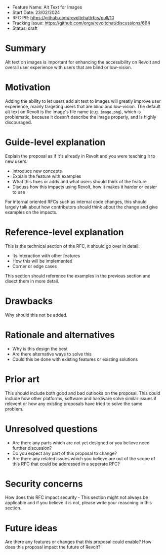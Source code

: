 - Feature Name: Alt Text for Images
- Start Date: 23/02/2024
- RFC PR: <https://github.com/revoltchat/rfcs/pull/10>
- Tracking Issue: <https://github.com/orgs/revoltchat/discussions/664>
- Status: draft

# Summary

Alt text on images is important for enhancing the accessibility on Revolt and overall user experience with users that are blind or low-vision.

# Motivation

Adding the ability to let users add alt text to images will greatly improve user experience, mainly targeting users that are blind and low-vision. The default alt text on Revolt is the image's file name (e.g. `image.png`), which is problematic, because it doesn't describe the image properly, and is highly discouraged.

# Guide-level explanation

Explain the proposal as if it's already in Revolt and you were teaching it to new users.

- Introduce new concepts
- Explain the feature with examples
- What this fixes or adds and what users should think of the feature
- Discuss how this impacts using Revolt, how it makes it harder or easier to use

For internal oriented RFCs such as internal code changes, this should largely talk about how contributors should think about the change and give examples on the impacts.

# Reference-level explanation

This is the technical section of the RFC, it should go over in detail:

- Its interaction with other features
- How this will be implemented
- Corner or edge cases

This section should reference the examples in the previous section and disect them in more detail.

# Drawbacks

Why should this not be added.

# Rationale and alternatives

- Why is this design the best
- Are there alternative ways to solve this
- Could this be done with existing features or existing solutions

# Prior art

This should include both good and bad outlooks on the proposal. This could include how other platforms, software and hardware solve similar issues if relevent or how any existing proposals have tried to solve the same problem.

# Unresolved questions

- Are there any parts which are not yet designed or you believe need further discussion?
- Do you expect any part of this proposal to change?
- Are there any related issues which you believe are out of the scope of this RFC that could be addressed in a seperate RFC?

# Security concerns

How does this RFC impact security - This section might not always be applicable and if you believe it is not, please write your reasoning in this section.

# Future ideas

Are there any features or changes that this proposal could enable? How does this proposal impact the future of Revolt?

